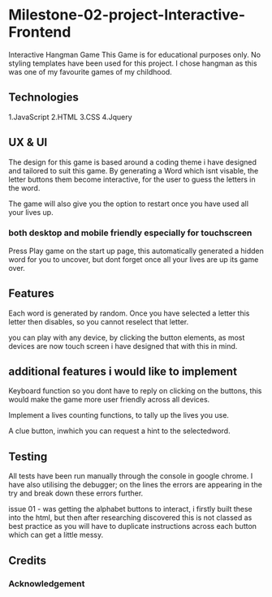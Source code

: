 # Milestone-02-project-Interactive-Frontend

Interactive Hangman Game
This Game is for educational purposes only. No styling templates have been used for this project. I chose hangman as this was one of my favourite games of my childhood.

## Technologies

1.JavaScript
2.HTML
3.CSS
4.Jquery

## UX & UI

The design for this game is based around a coding theme i have designed and tailored to suit this game. By generating a Word which isnt visable, the letter buttons them become interactive, for the user to guess the letters in the word.

The game will also give you the option to restart once you have used all your lives up.

### both desktop and mobile friendly especially for touchscreen

Press Play game on the start up page, this automatically generated a hidden word for you to uncover, but dont forget once all your lives are up its game over.

## Features

Each word is generated by random.
Once you have selected a letter this letter then disables, so you cannot reselect that letter.

you can play with any device, by clicking the button elements, as most devices are now touch screen i have designed that with this in mind.

## additional features i would like to implement

Keyboard function so you dont have to reply on clicking on the buttons, this would make the game more user friendly across all devices.

Implement a lives counting functions, to tally up the lives you use.

A clue button, inwhich you can request a hint to the selectedword.

## Testing

All tests have been run manually through the console in google chrome. I have also utilising the debugger; on the lines the errors are appearing in the try and break down these errors further.

issue 01 - was getting the alphabet buttons to interact, i firstly built these into the html, but then after researching discovered this is not classed as best practice as you will have to duplicate instructions across each button which can get a little messy.

## Credits

### Acknowledgement

<!--https://www.youtube.com/watch?v=AX7uybwukkk
